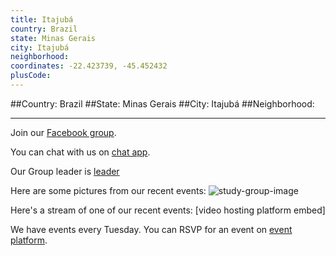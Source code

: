 ```yaml
---
title: Itajubá
country: Brazil
state: Minas Gerais
city: Itajubá
neighborhood: 
coordinates: -22.423739, -45.452432
plusCode:
---
```


##Country: Brazil
##State: Minas Gerais
##City: Itajubá
##Neighborhood: 
*****
Join our [Facebook group](https://www.facebook.com/groups/free.code.camp.itajuba).

You can chat with us on [chat app]().

Our Group leader is [leader]()

Here are some pictures from our recent events:
![study-group-image]()

Here's a stream of one of our recent events:
[video hosting platform embed]

We have events every Tuesday. You can RSVP for an event on [event platform]().
